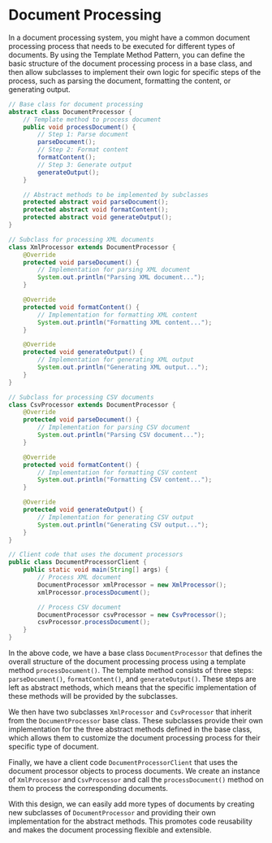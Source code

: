 # Document Processing
In a document processing system, you might have a common document processing process that needs to be executed for different types of documents. By using the Template Method Pattern, you can define the basic structure of the document processing process in a base class, and then allow subclasses to implement their own logic for specific steps of the process, such as parsing the document, formatting the content, or generating output.
```java
// Base class for document processing
abstract class DocumentProcessor {
    // Template method to process document
    public void processDocument() {
        // Step 1: Parse document
        parseDocument();
        // Step 2: Format content
        formatContent();
        // Step 3: Generate output
        generateOutput();
    }

    // Abstract methods to be implemented by subclasses
    protected abstract void parseDocument();
    protected abstract void formatContent();
    protected abstract void generateOutput();
}

// Subclass for processing XML documents
class XmlProcessor extends DocumentProcessor {
    @Override
    protected void parseDocument() {
        // Implementation for parsing XML document
        System.out.println("Parsing XML document...");
    }

    @Override
    protected void formatContent() {
        // Implementation for formatting XML content
        System.out.println("Formatting XML content...");
    }

    @Override
    protected void generateOutput() {
        // Implementation for generating XML output
        System.out.println("Generating XML output...");
    }
}

// Subclass for processing CSV documents
class CsvProcessor extends DocumentProcessor {
    @Override
    protected void parseDocument() {
        // Implementation for parsing CSV document
        System.out.println("Parsing CSV document...");
    }

    @Override
    protected void formatContent() {
        // Implementation for formatting CSV content
        System.out.println("Formatting CSV content...");
    }

    @Override
    protected void generateOutput() {
        // Implementation for generating CSV output
        System.out.println("Generating CSV output...");
    }
}

// Client code that uses the document processors
public class DocumentProcessorClient {
    public static void main(String[] args) {
        // Process XML document
        DocumentProcessor xmlProcessor = new XmlProcessor();
        xmlProcessor.processDocument();

        // Process CSV document
        DocumentProcessor csvProcessor = new CsvProcessor();
        csvProcessor.processDocument();
    }
}
```
In the above code, we have a base class `DocumentProcessor` that defines the overall structure of the document processing process using a template method `processDocument()`. The template method consists of three steps: `parseDocument()`, `formatContent()`, and `generateOutput()`. These steps are left as abstract methods, which means that the specific implementation of these methods will be provided by the subclasses.

We then have two subclasses `XmlProcessor` and `CsvProcessor` that inherit from the `DocumentProcessor` base class. These subclasses provide their own implementation for the three abstract methods defined in the base class, which allows them to customize the document processing process for their specific type of document.

Finally, we have a client code `DocumentProcessorClient` that uses the document processor objects to process documents. We create an instance of `XmlProcessor` and `CsvProcessor` and call the `processDocument()` method on them to process the corresponding documents.

With this design, we can easily add more types of documents by creating new subclasses of `DocumentProcessor` and providing their own implementation for the abstract methods. This promotes code reusability and makes the document processing flexible and extensible.